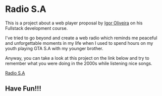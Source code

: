 # Radio S.A

This is a project about a web player proposal by [Igor Oliveira](https://programadorbr.com/) on his Fullstack development course.

I've tried to go beyond and create a web radio which reminds me peaceful and unforgettable moments in my life when I used to spend hours on my youth playing GTA S.A with my younger brother.

Anyway, you can take a look at this project on the link below and try to remember what you were doing in the 2000s while listening nice songs.

[Radio S.A](https://hugovelasco.github.io/radio_sa/)

## Have Fun!!!